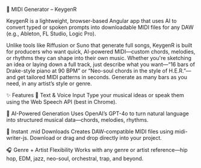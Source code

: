 🎹 MIDI Generator – KeygenR

KeygenR is a lightweight, browser-based Angular app that uses AI to convert typed or spoken prompts into downloadable MIDI files for any DAW (e.g., Ableton, FL Studio, Logic Pro).

Unlike tools like Riffusion or Suno that generate full songs, KeygenR is built for producers who want quick, AI-powered MIDI—custom chords, melodies, or rhythms they can shape into their own music. Whether you're sketching an idea or laying down a full track, just describe what you want—“16 bars of Drake-style piano at 90 BPM” or “Neo-soul chords in the style of H.E.R.”—and get tailored MIDI patterns in seconds. Generate as many bars as you need, in any artist’s style or genre.

✨ Features
🎤 Text & Voice Input
Type your musical ideas or speak them using the Web Speech API (best in Chrome).

🤖 AI-Powered Generation
Uses OpenAI’s GPT-4o to turn natural language into structured musical data—chords, melodies, rhythms.

🎼 Instant .mid Downloads
Creates DAW-compatible MIDI files using midi-writer-js. Download or drag and drop directly into your project.

🎧 Genre + Artist Flexibility
Works with any genre or artist reference—hip hop, EDM, jazz, neo-soul, orchestral, trap, and beyond.